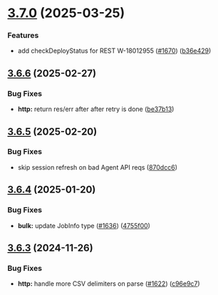 # [3.7.0](https://github.com/jsforce/jsforce/compare/3.6.6...3.7.0) (2025-03-25)


### Features

* add checkDeployStatus for REST W-18012955 ([#1670](https://github.com/jsforce/jsforce/issues/1670)) ([b36e429](https://github.com/jsforce/jsforce/commit/b36e429d894d6deec4766523aa4809b702bac7c8))



## [3.6.6](https://github.com/jsforce/jsforce/compare/3.6.5...3.6.6) (2025-02-27)


### Bug Fixes

* **http:** return res/err after after retry is done ([be37b13](https://github.com/jsforce/jsforce/commit/be37b1379877a45e944194145f0d728c83ce4027))



## [3.6.5](https://github.com/jsforce/jsforce/compare/3.6.4...3.6.5) (2025-02-20)


### Bug Fixes

* skip session refresh on bad Agent API reqs ([870dcc6](https://github.com/jsforce/jsforce/commit/870dcc665e1cf49ddad38fb6cc9723c5c199be4e))



## [3.6.4](https://github.com/jsforce/jsforce/compare/3.6.3...3.6.4) (2025-01-20)


### Bug Fixes

* **bulk:** update JobInfo type ([#1636](https://github.com/jsforce/jsforce/issues/1636)) ([4755f00](https://github.com/jsforce/jsforce/commit/4755f0065d90c1d2437d7d3831e5c0cee7a57d2c))



## [3.6.3](https://github.com/jsforce/jsforce/compare/3.6.2...3.6.3) (2024-11-26)


### Bug Fixes

* **http:** handle more CSV delimiters on parse ([#1622](https://github.com/jsforce/jsforce/issues/1622)) ([c96e9c7](https://github.com/jsforce/jsforce/commit/c96e9c7d1c822b45b17e3adb8bcb3b0050b197c4))




